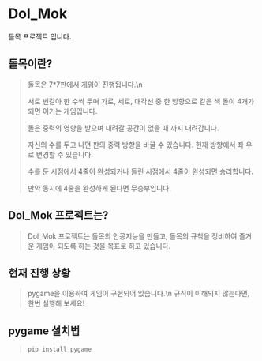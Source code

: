 # Dol_Mok
돌목 프로젝트 입니다.


## 돌목이란?
>돌목은 7*7판에서 게임이 진행됩니다.\n
>
>서로 번갈아 한 수씩 두며 가로, 세로, 대각선 중 한 방향으로 같은 색 돌이 4개가 되면 이기는 게임입니다.
>
>돌은 중력의 영향을 받으며 내려갈 공간이 없을 때 까지 내려갑니다.
>
>자신의 수를 두고 나면 판의 중력 방향을 바꿀 수 있습니다. 현재 방향에서 좌 우로 변경할 수 있습니다.
>
>수를 둔 시점에서 4줄이 완성되거나 돌린 시점에서 4줄이 완성되면 승리합니다.
>
>만약 동시에 4줄을 완성하게 된다면 무승부입니다.



## Dol_Mok 프로젝트는?
>Dol_Mok 프로젝트는 돌목의 인공지능을 만들고, 돌목의 규칙을 정비하여 즐거운 게임이 되도록 하는 것을 목표로 하고 있습니다.
>


## 현재 진행 상황
>pygame을 이용하여 게임이 구현되어 있습니다.\n
>규칙이 이해되지 않는다면, 한번 실행해 보세요!


## pygame 설치법
>```pip install pygame```
